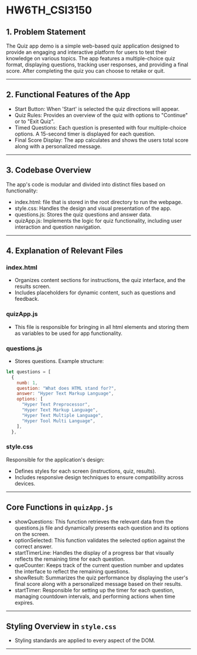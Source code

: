 
# HW6TH_CSI3150

## 1. Problem Statement  
The Quiz app demo is a simple web-based quiz application designed to provide an engaging and interactive platform for users to test their knowledge on various topics. The app features a multiple-choice quiz format, displaying questions, tracking user responses, and providing a final score. After completing the quiz you can choose to retake or quit.

---

## 2. Functional Features of the App  
- Start Button: When 'Start' is selected the quiz directions will appear.
- Quiz Rules: Provides an overview of the quiz with options to "Continue" or to "Exit Quiz".
- Timed Questions: Each question is presented with four multiple-choice options. A 15-second timer is displayed for each question.
- Final Score Display: The app calculates and shows the users total score along with a personalized message. 

---

## 3. Codebase Overview

The app's code is modular and divided into distinct files based on functionality:

- index.html: file that is stored in the root directory to run the webpage.
- style.css: Handles the design and visual presentation of the app.
- questions.js: Stores the quiz questions and answer data.
- quizApp.js: Implements the logic for quiz functionality, including user interaction and question navigation.


---

## 4. Explanation of Relevant Files  

### **index.html**  
- Organizes content sections for instructions, the quiz interface, and the results screen.  
- Includes placeholders for dynamic content, such as questions and feedback.  

### **quizApp.js**  
- This file is responsible for bringing in all html elements and storing them as variables to be used for app functionality.
  
### **questions.js**  
- Stores questions. Example structure:  
```javascript
let questions = [
  {
    numb: 1,
    question: "What does HTML stand for?",
    answer: "Hyper Text Markup Language",
    options: [
      "Hyper Text Preprocessor",
      "Hyper Text Markup Language",
      "Hyper Text Multiple Language",
      "Hyper Tool Multi Language",
    ],
  },
```  

### **style.css**  
Responsible for the application's design:  
- Defines styles for each screen (instructions, quiz, results).  
- Includes responsive design techniques to ensure compatibility across devices.

---

## Core Functions in `quizApp.js`  

- showQuestions: This function retrieves the relevant data from the questions.js file and dynamically presents each question and its options on the screen.
- optionSelected: This function validates the selected option against the correct answer. 
- startTimerLine: Handles the display of a progress bar that visually reflects the remaining time for each question.
- queCounter: Keeps track of the current question number and updates the interface to reflect the remaining questions.
- showResult: Summarizes the quiz performance by displaying the user's final score along with a personalized message based on their results.
- startTimer: Responsible for setting up the timer for each question, managing countdown intervals, and performing actions when time expires.


---

## Styling Overview in `style.css`  

- Styling standards are applied to every aspect of the DOM. 

--- 
